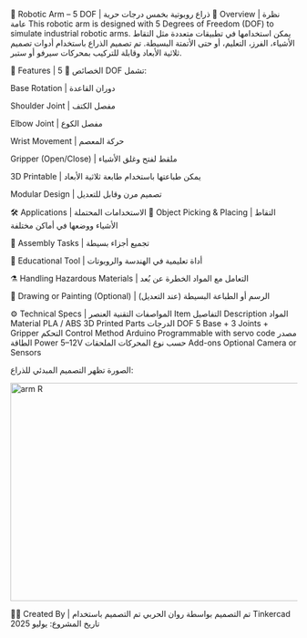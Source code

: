🤖 Robotic Arm – 5 DOF | ذراع روبوتية بخمس درجات حرية
📌 Overview | نظرة عامة
This robotic arm is designed with 5 Degrees of Freedom (DOF) to simulate industrial robotic arms. يمكن استخدامها في تطبيقات متعددة مثل التقاط الأشياء، الفرز، التعليم، أو حتى الأتمتة البسيطة. تم تصميم الذراع باستخدام أدوات تصميم ثلاثية الأبعاد وقابلة للتركيب بمحركات سيرفو أو ستبر.


🧩 Features | الخصائص
🔄 5 DOF تشمل:

Base Rotation | دوران القاعدة

Shoulder Joint | مفصل الكتف

Elbow Joint | مفصل الكوع

Wrist Movement | حركة المعصم

Gripper (Open/Close) | ملقط لفتح وغلق الأشياء

3D Printable | يمكن طباعتها باستخدام طابعة ثلاثية الأبعاد

Modular Design | تصميم مرن وقابل للتعديل


🛠️ Applications | الاستخدامات المحتملة
🧲 Object Picking & Placing | التقاط الأشياء ووضعها في أماكن مختلفة

🔧 Assembly Tasks | تجميع أجزاء بسيطة

🧪 Educational Tool | أداة تعليمية في الهندسة والروبوتات

⚗️ Handling Hazardous Materials | التعامل مع المواد الخطرة عن بُعد

🎨 Drawing or Painting (Optional) | الرسم أو الطباعة البسيطة (عند التعديل)



⚙️ Technical Specs | المواصفات التقنية
العنصر	Item	التفاصيل	Description
المواد	Material	PLA / ABS	3D Printed Parts
الدرجات	DOF	5	Base + 3 Joints + Gripper
التحكم	Control Method	Arduino	Programmable with servo code
مصدر الطاقة	Power	5–12V	حسب نوع المحركات
الملحقات	Add-ons	Optional	Camera or Sensors



الصورة تظهر التصميم المبدئي للذراع:




<img width="656" height="383" alt="arm R" src="https://github.com/user-attachments/assets/21d60f20-71a0-464f-819e-1c68ebe2a322" />






👨‍💻 Created By | تم التصميم بواسطة
روان الحربي 
تم التصميم باستخدام Tinkercad
تاريخ المشروع: يوليو 2025

